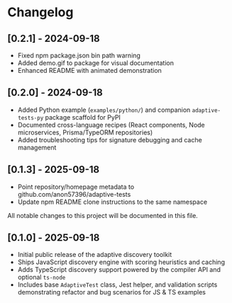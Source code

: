 # Changelog

## [0.2.1] - 2024-09-18
- Fixed npm package.json bin path warning
- Added demo.gif to package for visual documentation
- Enhanced README with animated demonstration

## [0.2.0] - 2024-09-18
- Added Python example (`examples/python/`) and companion `adaptive-tests-py` package scaffold for PyPI
- Documented cross-language recipes (React components, Node microservices, Prisma/TypeORM repositories)
- Added troubleshooting tips for signature debugging and cache management

## [0.1.3] - 2025-09-18
- Point repository/homepage metadata to github.com/anon57396/adaptive-tests
- Update npm README clone instructions to the same namespace

All notable changes to this project will be documented in this file.

## [0.1.0] - 2025-09-18
- Initial public release of the adaptive discovery toolkit
- Ships JavaScript discovery engine with scoring heuristics and caching
- Adds TypeScript discovery support powered by the compiler API and optional `ts-node`
- Includes base `AdaptiveTest` class, Jest helper, and validation scripts demonstrating refactor and bug scenarios for JS & TS examples
